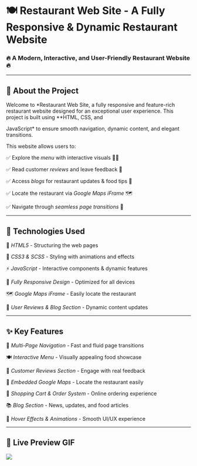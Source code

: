 # 🍽️ Restaurant Web Site - A Fully Responsive & Dynamic Restaurant Website

<p>


<h3>🔥 A Modern, Interactive, and User-Friendly Restaurant Website 🔥</h3>

</p>

---

## 🌟 About the Project

Welcome to *Restaurant Web Site, a fully responsive and feature-rich restaurant website designed for an exceptional user experience. This project is built using **HTML, CSS, and 

JavaScript* to ensure smooth navigation, dynamic content, and elegant transitions.

This website allows users to:

✅ Explore the *menu* with interactive visuals 🍕🍔

✅ Read customer *reviews* and leave feedback 📝

✅ Access *blogs* for restaurant updates & food tips 📰

✅ Locate the restaurant via *Google Maps iFrame* 🗺️

✅ Navigate through *seamless page transitions* 🔄

---

## 🎨 Technologies Used

🚀 *HTML5* - Structuring the web pages

🎨 *CSS3 & SCSS* - Styling with animations and effects

⚡ *JavaScript* - Interactive components & dynamic features

📱 *Fully Responsive Design* - Optimized for all devices

🗺️ *Google Maps iFrame* - Easily locate the restaurant

💬 *User Reviews & Blog Section* - Dynamic content updates

---

## ✨ Key Features

🔹 *Multi-Page Navigation* - Fast and fluid page transitions

🍽️ *Interactive Menu* - Visually appealing food showcase

📝 *Customer Reviews Section* - Engage with real feedback

📍 *Embedded Google Maps* - Locate the restaurant easily

🛒 *Shopping Cart & Order System* - Online ordering experience

📚 *Blog Section* - News, updates, and food articles

🌟 *Hover Effects & Animations* - Smooth UI/UX experience

---

<h2>🎥 Live Preview GIF</h2>

![](restaurant.gif)

